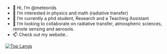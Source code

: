 - 👋 Hi, I’m @meteorids
- 👀 I’m interested in physics and math (radiative transfer)
- 🌱 I’m currently a phd student, Research and a Teaching Assistant
- 💞️ I’m looking to collaborate on radiative transfer, atmospheric sciences, remote sensing and aerosols. 
- 📫 Check out my website..


[![Top Langs](https://github-readme-stats.vercel.app/api/top-langs/?username=meteorids&layout=compact)](https://github.com/anuraghazra/github-readme-stats)


<!---
meteorids/meteorids is a ✨ special ✨ repository because its `README.md` (this file) appears on your GitHub profile.
You can click the Preview link to take a look at your changes.
--->
